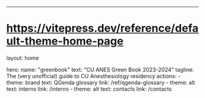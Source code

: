 ---
# https://vitepress.dev/reference/default-theme-home-page
layout: home

hero:
  name: "greenbook"
  text: "CU ANES Green Book 2023-2024"
  tagline: The (very unofficial) guide to CU Anesthesiology residency
  actions:
    - theme: brand
      text: QGenda glossary
      link: /ref/qgenda-glossary
    - theme: alt
      text: interns
      link: /interns
    - theme: alt
      text: contacts
      link: /contacts